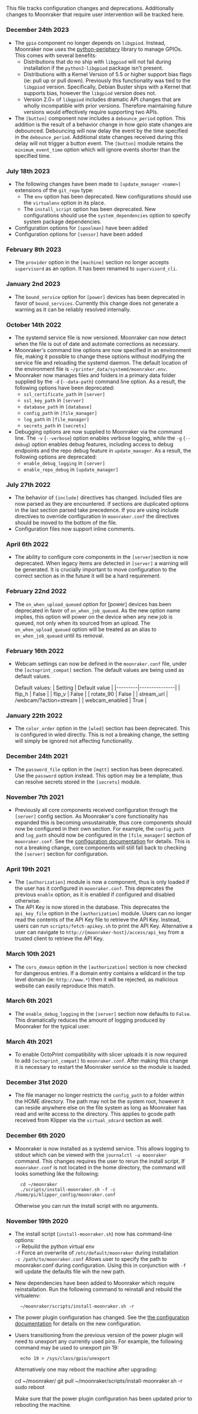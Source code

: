 ##
This file tracks configuration changes and deprecations.  Additionally
changes to Moonraker that require user intervention will be tracked
here.

### December 24th 2023
- The `gpio` component no longer depends on `libgpiod`.  Instead,
  Moonraker now uses the [python-periphery](https://github.com/vsergeev/python-periphery)
  library to manage GPIOs.  This comes with several benefits:
  - Distributions that do no ship with `libgpiod` will not fail during
    installation if the `python3-libgpiod` package isn't present.
  - Distributions with a Kernel Version of 5.5 or higher support bias
    flags (ie: pull up or pull down).  Previously this functionality
    was tied to the `libgpiod` version.  Specifically, Debian Buster
    ships with a Kernel that supports bias, however the `libgpiod`
    version does not.
  - Version 2.0+ of `libgpiod` includes dramatic API changes that are
    wholly incompatible with prior versions.  Therefore maintaining
    future versions would effectively require supporting two APIs.
- The `[button]` component now includes a `debounce_period` option.
  This addition is the result of a behavior change in how gpio state
  changes are debounced. Debouncing will now delay the event by the
  time specified in the `debounce_period`.  Additional state changes
  received during this delay will not trigger a button event.  The
  `[button]` module retains the `minimum_event_time` option which will
  ignore events shorter than the specified time.

### July 18th 2023
- The following changes have been made to `[update_manager <name>]`
  extensions of the `git_repo` type:
  - The `env` option has been deprecated.  New configurations should
    use the `virtualenv` option in its place.
  - The `install_script` option has been deprecated. New configurations
    should use the `system_dependencies` option to specify system package
    dependencies.
- Configuration options for `[spoolman]` have been added
- Configuration options for `[sensor]` have been added

### February 8th 2023
- The `provider` option in the `[machine]` section no longer accepts
  `supervisord` as an option.  It has been renamed to `supervisord_cli`.

### January 2nd 2023
- The `bound_service` option for `[power]` devices has been deprecated in
  favor of `bound_services`.  Currently this change does not generate a
  warning as it can be reliably resolved internally.

### October 14th 2022
- The systemd service file is now versioned.  Moonraker can now detect when
  the file is out of date and automate corrections as necessary.
- Moonraker's command line options are now specified in an environment file,
  making it possible to change these options without modifying the service file
  and reloading the systemd daemon.  The default location of the environment
  file is `~/printer_data/systemd/moonraker.env`.
- Moonraker now manages files and folders in a primary data folder supplied
  by the `-d` (`--data-path`) command line option.  As a result, the following
  options have been deprecated:
    - `ssl_certificate_path` in `[server]`
    - `ssl_key_path` in `[server]`
    - `database_path` in `[database]`
    - `config_path` in `[file_manager]`
    - `log_path` in `[file_manager]`
    - `secrets_path` in `[secrets]`
- Debugging options are now supplied to Moonraker via the command line.
  The `-v` (`--verbose`) option enables verbose logging, while the `-g`
  (`--debug`) option enables debug features, including access to debug
  endpoints and the repo debug feature in `update_manager`.  As a result,
  the following options are deprecated:
    - `enable_debug_logging` in `[server]`
    - `enable_repo_debug` in `[update_manager]`

### July 27th 2022
- The behavior of `[include]` directives has changed.  Included files
  are now parsed as they are encountered.  If sections are duplicated
  options in the last section parsed take precedence.  If you are
  using include directives to override configuration in `moonraker.conf`
  the directives should be moved to the bottom of the file.
- Configuration files now support inline comments.

### April 6th 2022
- The ability to configure core components in the `[server]`section
  is now deprecated.  When legacy items are detected in `[server]` a
  warning will be generated.  It is crucially important to move configuration
  to the correct section as in the future it will be a hard requirement.

### February 22nd 2022
- The `on_when_upload_queued` option for [power] devices has been
  deprecated in favor of `on_when_job_queued`.  As the new option
  name implies, this option will power on the device when any new
  job is queued, not only when its sourced from an upload.  The
  `on_when_upload_queued` option will be treated as an alias to
  `on_when_job_queued` until its removal.

### February 16th 2022
- Webcam settings can now be defined in the `moonraker.conf` file, under
  the `[octoprint_compat]` section. The default values are being used as
  default values.

  Default values:
  | Setting | Default value |
  |---------|---------------|
  | flip_h | False |
  | flip_v | False |
  | rotate_90 | False |
  | stream_url | /webcam/?action=stream |
  | webcam_enabled | True |

### January 22th 2022
- The `color_order` option in the `[wled]` section has been deprecated.
  This is configured in wled directly. This is not a breaking change,
  the setting will simply be ignored not affecting functionality.

### December 24th 2021
- The `password_file` option in the `[mqtt]` section has been deprecated.
  Use the `password` option instead.  This option may be a template, thus
  can resolve secrets stored in the `[secrets]` module.

### November 7th 2021
- Previously all core components received configuration through
  the `[server]` config section.  As Moonraker's core functionality
  has expanded this is becoming unsustainable, thus core components
  should now be configured in their own section. For example, the
  `config_path` and `log_path` should now be configured in the
  `[file_manager]` section of `moonraker.conf`.  See the
  [configuration documentation](https://moonraker.readthedocs.io/en/latest/configuration/)
  for details.  This is not a breaking change, core components
  will still fall back to checking the `[server]` section for
  configuration.

### April 19th 2021
- The `[authorization]` module is now a component, thus is only
  loaded if the user has it configured in `moonraker.conf`.  This
  deprecates the previous `enable` option, as it is enabled
  if configured and disabled otherwise.
- The API Key is now stored in the database.  This deprecates the
  `api_key_file` option in the `[authorization]` module.  Users can
  no longer read the contents of the API Key file to retrieve the
  API Key.  Instead, users can run `scripts/fetch-apikey.sh` to
  print the API Key.  Alternative a user can navigate to
  `http://{moonraker-host}/access/api_key` from a trusted client
  to retrieve the API Key.

### March 10th 2021
- The `cors_domain` option in the `[authorization]` section is now
  checked for dangerous entries.  If a domain entry contains a
  wildcard in the top level domain (ie: `http://www.*`) then it
  will be rejected, as malicious website can easily reproduce
  this match.

### March 6th 2021
- The `enable_debug_logging` in the `[server]` section now defaults
  to `False`.  This dramatically reduces the amount of logging produced
  by Moonraker for the typical user.

### March 4th 2021
- To enable OctoPrint compatibility with slicer uploads it is now
  required to add `[octoprint_compat]` to `moonraker.conf`.  After
  making this change it is necessary to restart the Moonraker service
  so the module is loaded.

### December 31st 2020
- The file manager no longer restricts the `config_path` to a folder
  within the HOME directory.  The path may not be the system root,
  however it can reside anywhere else on the file system as long as
  Moonraker has read and write access to the directory.  This applies
  to gcode path received from Klipper via the `virtual_sdcard` section
  as well.

### December 6th 2020
- Moonraker is now installed as a systemd service.  This allows logging
  to stdout which can be viewed with the `journalctl -u moonraker` command.
  This changes requires the user to rerun the install script.  If
  `moonraker.conf` is not located in the home directory, the command
  will looks something like the following:

        cd ~/moonraker
        ./scripts/install-moonraker.sh -f -c /home/pi/klipper_config/moonraker.conf

  Otherwise you can run the install script with no arguments.

### November 19th 2020
- The install script (`install-moonraker.sh`) now has command-line
  options:\
  `-r`   Rebuild the python virtual env\
  `-f`   Force an overwrite of `/etc/default/moonraker` during installation\
  `-c /path/to/moonraker.conf`    Allows user to specify the path to
  moonraker.conf during configuration.  Using this in conjunction with `-f`
  will update the defaults file wih the new path.
- New dependencies have been added to Moonraker which require reinstallation.
  Run the following command to reinstall and rebuild the virtualenv:

        ~/moonraker/scripts/install-moonraker.sh -r

- The power plugin configuration has changed.  See the
  [the configuration documentation](./configuration.md#power) for
  details on the new configuration.
- Users transitioning from the previous version of the power plugin will need
  to unexport any currently used pins.  For example, the following command
  may be used to unexport pin 19:

        echo 19 > /sys/class/gpio/unexport

  Alternatively one may reboot the machine after upgrading:

    cd ~/moonraker/
    git pull
    ~/moonraker/scripts/install-moonraker.sh -r
    sudo reboot

  Make sure that the power plugin configuration has been updated prior
  to rebooting the machine.
